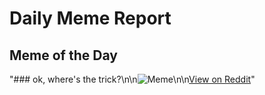 # Daily Meme Report

## Meme of the Day
"### ok, where's the trick?\n\n![Meme](https://i.redd.it/skvp3jubn8sf1.png)\n\n[View on Reddit](https://redd.it/1nu4x87)"
